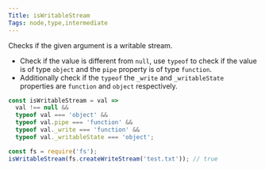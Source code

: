 ```yaml
---
Title: isWritableStream
Tags: node,type,intermediate
---
```


Checks if the given argument is a writable stream.

- Check if the value is different from `null`, use `typeof` to check if the value is of type `object` and the `pipe` property is of type `function`.
- Additionally check if the `typeof` the `_write` and `_writableState` properties are `function` and `object` respectively.

```js
const isWritableStream = val =>
  val !== null &&
  typeof val === 'object' &&
  typeof val.pipe === 'function' &&
  typeof val._write === 'function' &&
  typeof val._writableState === 'object';
```

```js
const fs = require('fs');
isWritableStream(fs.createWriteStream('test.txt')); // true
```